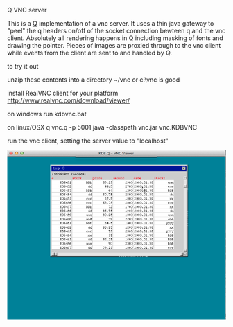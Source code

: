Q VNC server

This is a [Q](http://www.kx.com) implementation of a vnc server.  It uses a thin java gateway to "peel" the q headers on/off of the socket connection bewteen q and the vnc client.  Absolutely all rendering happens in Q including masking of fonts and drawing the pointer.  Pieces of images are proxied through to the vnc client while events from the client are sent to and handled by Q.

to try it out

unzip these contents into a directory
~/vnc 
	or
c:\vnc is good

install RealVNC client for your platform
http://www.realvnc.com/download/viewer/

on windows
run 
kdbvnc.bat

on linux/OSX
q vnc.q -p 5001
java -classpath vnc.jar vnc.KDBVNC

run the vnc client, setting the server 
value to "localhost"

![on a mac](qvnc-screenshot.png)